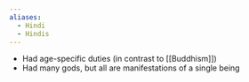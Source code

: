 ```yaml
---
aliases:
  - Hindi
  - Hindis
---
```

- Had age-specific duties (in contrast to [[Buddhism]])
- Had many gods, but all are manifestations of a single being